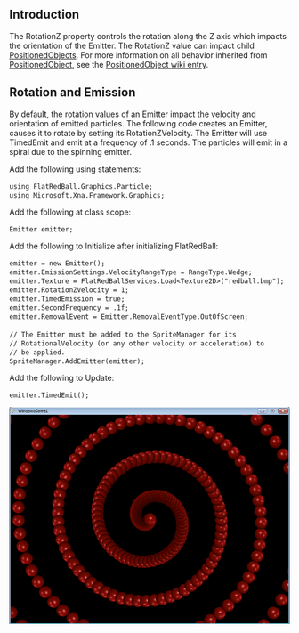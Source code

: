 ## Introduction

The RotationZ property controls the rotation along the Z axis which impacts the orientation of the Emitter. The RotationZ value can impact child [PositionedObjects](/frb/docs/index.php?title=FlatRedBall.PositionedObject "FlatRedBall.PositionedObject"). For more information on all behavior inherited from [PositionedObject](/frb/docs/index.php?title=FlatRedBall.PositionedObject "FlatRedBall.PositionedObject"), see the [PositionedObject wiki entry](/frb/docs/index.php?title=FlatRedBall.PositionedObject "FlatRedBall.PositionedObject").

## Rotation and Emission

By default, the rotation values of an Emitter impact the velocity and orientation of emitted particles. The following code creates an Emitter, causes it to rotate by setting its RotationZVelocity. The Emitter will use TimedEmit and emit at a frequency of .1 seconds. The particles will emit in a spiral due to the spinning emitter.

Add the following using statements:

    using FlatRedBall.Graphics.Particle;
    using Microsoft.Xna.Framework.Graphics;

Add the following at class scope:

    Emitter emitter;

Add the following to Initialize after initializing FlatRedBall:

    emitter = new Emitter();
    emitter.EmissionSettings.VelocityRangeType = RangeType.Wedge;
    emitter.Texture = FlatRedBallServices.Load<Texture2D>("redball.bmp");
    emitter.RotationZVelocity = 1;
    emitter.TimedEmission = true;
    emitter.SecondFrequency = .1f;
    emitter.RemovalEvent = Emitter.RemovalEventType.OutOfScreen;

    // The Emitter must be added to the SpriteManager for its 
    // RotationalVelocity (or any other velocity or acceleration) to 
    // be applied.
    SpriteManager.AddEmitter(emitter);

Add the following to Update:

    emitter.TimedEmit();

![EmitterRotation.png](/media/migrated_media-EmitterRotation.png)
